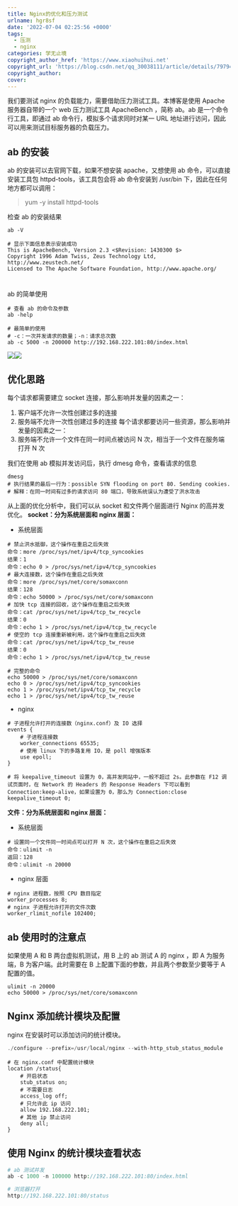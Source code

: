 ```yaml
---
title: Nginx的优化和压力测试
urlname: hgr8sf
date: '2022-07-04 02:25:56 +0000'
tags:
  - 压测
  - nginx
categories: 学无止境
copyright_author_href: 'https://www.xiaohuihui.net'
copyright_url: 'https://blog.csdn.net/qq_30038111/article/details/79794377'
copyright_author:
cover:
---
```


我们要测试 nginx 的负载能力，需要借助压力测试工具。本博客是使用 Apache 服务器自带的一个 web 压力测试工具 ApacheBench ，简称 ab。ab 是一个命令行工具，即通过 ab 命令行，模拟多个请求同时对某一 URL 地址进行访问，因此可以用来测试目标服务器的负载压力。

## ab 的安装

ab 的安装可以去官网下载，如果不想安装 apache，又想使用 ab 命令，可以直接安装工具包 httpd-tools，该工具包会将 ab 命令安装到 /usr/bin 下，因此在任何地方都可以调用：

> yum -y install httpd-tools

检查 ab 的安装结果

```shell
ab -V

# 显示下面信息表示安装成功
This is ApacheBench, Version 2.3 <$Revision: 1430300 $>
Copyright 1996 Adam Twiss, Zeus Technology Ltd, http://www.zeustech.net/
Licensed to The Apache Software Foundation, http://www.apache.org/
```

#

ab 的简单使用

```shell
# 查看 ab 的命令及参数
ab -help
```

```shell
# 最简单的使用
# -c：一次并发请求的数量；-n：请求总次数
ab -c 5000 -n 200000 http://192.168.222.101:80/index.html
```

![](https://cdn.nlark.com/yuque/0/2022/png/27022430/1656901686719-232b21a9-be96-433a-9922-d3da97cd4a03.png#clientId=u8461f789-44d5-4&from=paste&id=ue14b4672&originHeight=832&originWidth=815&originalType=url∶=1&rotation=0&showTitle=false&status=done&style=none&taskId=uc30e4186-cd48-450c-adeb-180f209b095&title=)![](https://cdn.nlark.com/yuque/0/2022/png/27022430/1656901712665-f366e7d2-1b3a-4c35-9f3f-07c9558c4cea.png#clientId=u8461f789-44d5-4&from=paste&id=ue01e64ee&originHeight=349&originWidth=837&originalType=url∶=1&rotation=0&showTitle=false&status=done&style=none&taskId=u374982e4-aa74-452c-b51b-1ceee80aff1&title=)

## 优化思路

每个请求都需要建立 socket 连接，那么影响并发量的因素之一：

1. 客户端不允许一次性创建过多的连接
2. 服务端不允许一次性创建过多的连接
   每个请求都要访问一些资源，那么影响并发量的因素之一：
3. 服务端不允许一个文件在同一时间点被访问 N 次，相当于一个文件在服务端打开 N 次

我们在使用 ab 模拟并发访问后，执行 dmesg 命令，查看请求的信息

```shell
dmesg
# 执行结果的最后一行为：possible SYN flooding on port 80. Sending cookies.
# 解释：在同一时间有过多的请求访问 80 端口，导致系统误认为遭受了洪水攻击
```

从上面的优化分析中，我们可以从 socket 和文件两个层面进行 Nginx 的高并发优化。
**socket：分为系统层面和 nginx 层面：**

- 系统层面

```shell
# 禁止洪水抵御，这个操作在重启之后失效
命令：more /proc/sys/net/ipv4/tcp_syncookies
结果：1
命令：echo 0 > /proc/sys/net/ipv4/tcp_syncookies
# 最大连接数，这个操作在重启之后失效
命令：more /proc/sys/net/core/somaxconn
结果：128
命令：echo 50000 > /proc/sys/net/core/somaxconn
# 加快 tcp 连接的回收，这个操作在重启之后失效
命令：cat /proc/sys/net/ipv4/tcp_tw_recycle
结果：0
命令：echo 1 > /proc/sys/net/ipv4/tcp_tw_recycle
# 使空的 tcp 连接重新被利用，这个操作在重启之后失效
命令：cat /proc/sys/net/ipv4/tcp_tw_reuse
结果：0
命令：echo 1 > /proc/sys/net/ipv4/tcp_tw_reuse

# 完整的命令
echo 50000 > /proc/sys/net/core/somaxconn
echo 0 > /proc/sys/net/ipv4/tcp_syncookies
echo 1 > /proc/sys/net/ipv4/tcp_tw_recycle
echo 1 > /proc/sys/net/ipv4/tcp_tw_reuse
```

- nginx

```shell
# 子进程允许打开的连接数（nginx.conf）及 IO 选择
events {
    # 子进程连接数
    worker_connections 65535;
    # 使用 linux 下的多路复用 IO，是 poll 增强版本
    use epoll;
}

# 将 keepalive_timeout 设置为 0，高并发网站中，一般不超过 2s。此参数在 F12 调试页面时，在 Network 的 Headers 的 Response Headers 下可以看到 Connection:keep-alive，如果设置为 0，那么为 Connection:close
keepalive_timeout 0;
```

**文件：分为系统层面和 nginx 层面：**

- 系统层面

```shell
# 设置同一个文件同一时间点可以打开 N 次，这个操作在重启之后失效
命令：ulimit -n
返回：128
命令：ulimit -n 20000
```

- nginx 层面

```shell
# nginx 进程数，按照 CPU 数目指定
worker_processes 8;
# nginx 子进程允许打开的文件次数
worker_rlimit_nofile 102400;
```

## ab 使用时的注意点

如果使用 A 和 B 两台虚拟机测试，用 B 上的 ab 测试 A 的 nginx ，即 A 为服务端，B 为客户端。此时需要在 B 上配置下面的参数，并且两个参数至少要等于 A 配置的值。

```shell
ulimit -n 20000
echo 50000 > /proc/sys/net/core/somaxconn
```

## Nginx 添加统计模块及配置

nginx 在安装时可以添加访问的统计模块。

```php
./configure --prefix=/usr/local/nginx --with-http_stub_status_module
```

```shell
# 在 nginx.conf 中配置统计模块
location /status{
    # 开启状态
    stub_status on;
    # 不需要日志
    access_log off;
    # 只允许此 ip 访问
    allow 192.168.222.101;
    # 其他 ip 禁止访问
    deny all;
}
```

## 使用 Nginx 的统计模块查看状态

```php
# ab 测试并发
ab -c 1000 -n 100000 http://192.168.222.101:80/index.html
```

```php
# 浏览器打开
http://192.168.222.101:80/status
```
